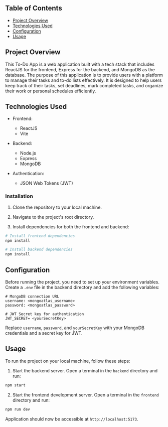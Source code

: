 
## Table of Contents

- [Project Overview](#project-overview)
- [Technologies Used](#technologies-used)
- [Configuration](#configuration)
- [Usage](#usage)

## Project Overview

This To-Do App is a web application built with a tech stack that includes ReactJS for the frontend, Express for the backend, and MongoDB as the database. The purpose of this application is to provide users with a platform to manage their tasks and to-do lists effectively. It is designed to help users keep track of their tasks, set deadlines, mark completed tasks, and organize their work or personal schedules efficiently.



## Technologies Used

- Frontend:
  - ReactJS
  - Vite

- Backend:
  - Node.js
  - Express
  - MongoDB

- Authentication:
  - JSON Web Tokens (JWT)


### Installation

1. Clone the repository to your local machine.

2. Navigate to the project's root directory.

3. Install dependencies for both the frontend and backend:

```bash
# Install frontend dependencies
npm install

# Install backend dependencies
npm install
```

## Configuration

Before running the project, you need to set up your environment variables. Create a `.env` file in the backend directory and add the following variables:

```dotenv
# MongoDB connection URL
username: <mongoatlas_username>
password: <mongoatlas_password>

# JWT Secret key for authentication
JWT_SECRET= <yourSecretKey>
```

Replace `username`, `password`, and `yourSecretKey` with your MongoDB credentials and a secret key for JWT.

## Usage

To run the project on your local machine, follow these steps:

1. Start the backend server. Open a terminal in the `backend` directory and run:

```bash
npm start
```

2. Start the frontend development server. Open a terminal in the `frontend` directory and run:

```bash
npm run dev
```

 Application should now be accessible at `http://localhost:5173`.

